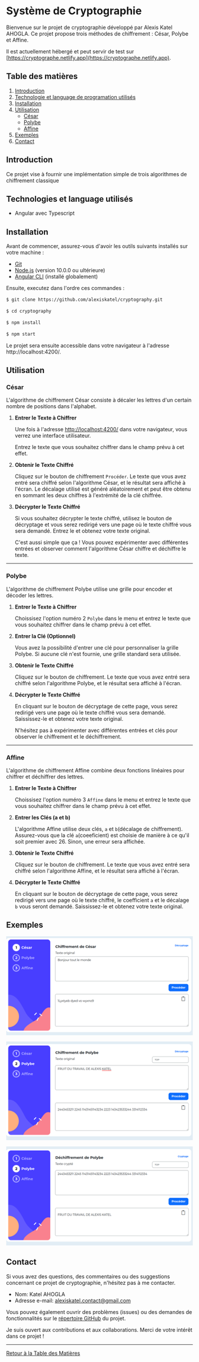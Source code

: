 # Système de Cryptographie 

Bienvenue sur le projet de cryptographie développé par Alexis Katel AHOGLA. Ce projet propose trois méthodes de chiffrement : César, Polybe et Affine.

Il est actuellement hébergé et peut servir de test sur [https://cryptographe.netlify.app](https://cryptographe.netlify.app).

## Table des matières
1. [Introduction](#introduction)
2. [Technologie et language de programation utilisés](#technologies-utilisées)
3. [Installation](#installation)
4. [Utilisation](#utilisation)
    - [César](#cesar)
    - [Polybe](#polybe)
    - [Affine](#affine)
5. [Exemples](#exemples)
6. [Contact](#contact)

## Introduction<a name="introduction"></a>
Ce projet vise à fournir une implémentation simple de trois algorithmes de chiffrement classique


## Technologies et language utilisés<a name="technologies-utilisées"></a>
- Angular avec Typescript

## Installation<a name="installation"></a>
Avant de commencer, assurez-vous d'avoir les outils suivants installés sur votre machine :

- [Git](https://git-scm.com/)
- [Node.js](https://nodejs.org/) (version 10.0.0 ou ultérieure)
- [Angular CLI](https://angular.io/cli) (installé globalement)

Ensuite, executez dans l'ordre ces commandes :

```bash
$ git clone https://github.com/alexiskatel/cryptography.git
```

```bash
$ cd cryptography
```

```bash
$ npm install
```

```bash
$ npm start
```
Le projet sera ensuite accessible dans votre navigateur à l'adresse http://localhost:4200/.



## Utilisation<a name="utilisation"></a>

### César<a name="cesar"></a>
L'algorithme de chiffrement César consiste à décaler les lettres d'un certain nombre de positions dans l'alphabet.

1. **Entrer le Texte à Chiffrer**

   Une fois à l'adresse [http://localhost:4200/](http://localhost:4200/) dans votre navigateur, vous verrez une interface utilisateur.

   Entrez le texte que vous souhaitez chiffrer dans le champ prévu à cet effet.

2. **Obtenir le Texte Chiffré**

   Cliquez sur le bouton de chiffrement `Procéder`. Le texte que vous avez entré sera chiffré selon l'algorithme César, et le résultat sera affiché à l'écran. Le décalage utilisé est généré aléatoirement et peut être obtenu en sommant les deux chiffres à l'extrémité de la clé chiffrée.

3. **Décrypter le Texte Chiffré**

    Si vous souhaitez décrypter le texte chiffré, utilisez le bouton de décryptage et vous serez redirigé vers une page où le texte chiffré vous sera demandé.
    Entrez le et obtenez votre texte original.

    C'est aussi simple que ça ! Vous pouvez expérimenter avec différentes entrées et observer comment l'algorithme César chiffre et déchiffre le texte.

---

### Polybe<a name="polybe"></a>

L'algorithme de chiffrement Polybe utilise une grille pour encoder et décoder les lettres.

1. **Entrer le Texte à Chiffrer**

   Choissisez l'option numéro 2 `Polybe` dans le menu et entrez le texte que vous souhaitez chiffrer dans le champ prévu à cet effet.

2. **Entrer la Clé (Optionnel)**

   Vous avez la possibilité d'entrer une clé pour personnaliser la grille Polybe. Si aucune clé n'est fournie, une grille standard sera utilisée.

3. **Obtenir le Texte Chiffré**

   Cliquez sur le bouton de chiffrement. Le texte que vous avez entré sera chiffré selon l'algorithme Polybe, et le résultat sera affiché à l'écran.

4. **Décrypter le Texte Chiffré**

    En cliquant sur le bouton de décryptage de cette page, vous serez redirigé vers une page où le texte chiffré vous sera demandé. Saississez-le et obtenez votre texte original.

    N'hésitez pas à expérimenter avec différentes entrées et clés pour observer le chiffrement et le déchiffrement.

---

### Affine<a name="affine"></a>

L'algorithme de chiffrement Affine combine deux fonctions linéaires pour chiffrer et déchiffrer des lettres.

1. **Entrer le Texte à Chiffrer**

   Choissisez l'option numéro 3 `Affine` dans le menu et entrez le texte que vous souhaitez chiffrer dans le champ prévu à cet effet.

2. **Entrer les Clés (a et b)**

   L'algorithme Affine utilise deux clés, `a` et `b`(décalage de chiffrement). Assurez-vous que la clé `a`(coeeficient) est choisie de manière à ce qu'il soit premier avec 26. Sinon, une erreur sera affichée.

3. **Obtenir le Texte Chiffré**

   Cliquez sur le bouton de chiffrement. Le texte que vous avez entré sera chiffré selon l'algorithme Affine, et le résultat sera affiché à l'écran.

4. **Décrypter le Texte Chiffré**

    En cliquant sur le bouton de décryptage de cette page, vous serez redirigé vers une page où le texte chiffré, le coefficient `a` et le décalage `b` vous seront demandé. Saississez-le et obtenez votre texte original.

## Exemples<a name="exemples"></a>

![Interface Utilisateur César](src/assets/images/cesar.png)

![Interface Utilisateur Polybe Cryptage](src/assets/images/polybecr.png)

![Interface Utilisateur Polybe Deryptage](src/assets/images/polybede.png)


## Contact<a name="contact"></a>
Si vous avez des questions, des commentaires ou des suggestions concernant ce projet de cryptographie, n'hésitez pas à me contacter.

- Nom: Katel AHOGLA
- Adresse e-mail: alexiskatel.contact@gmail.com

Vous pouvez également ouvrir des problèmes (issues) ou des demandes de fonctionnalités sur le [répertoire GitHub](https://github.com/alexiskatel/cryptographie-projet/issues) du projet.

Je suis ouvert aux contributions et aux collaborations. Merci de votre intérêt dans ce projet !

--- 

[Retour à la Table des Matières](#table-des-matières)
